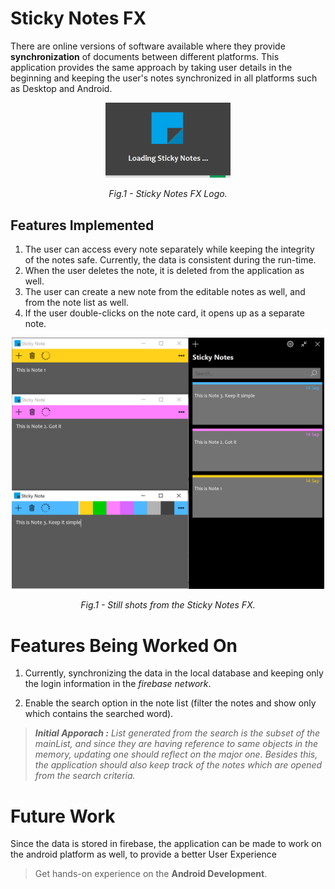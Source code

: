 # Sticky Notes FX
There are online versions of software available where they provide **synchronization** of documents between different platforms. This application provides the same approach by taking user details in the beginning and keeping the user's notes synchronized in all platforms such as Desktop and Android.

<p align="center">
  <img src="https://github.com/ashishgopalhattimare/StickyNotes2/blob/master/screenshots/shot1.png" width="200" title="Application Logo">
</p>
<p align="center"> <i> Fig.1 - Sticky Notes FX Logo. </i> </p>

## Features Implemented
1. The user can access every note separately while keeping the integrity of the notes safe. Currently, the data is consistent during the run-time.
2. When the user deletes the note, it is deleted from the application as well.
3. The user can create a new note from the editable notes as well, and from the note list as well.
4. If the user double-clicks on the note card, it opens up as a separate note.

<p align="center">
  <img src="https://github.com/ashishgopalhattimare/StickyNotes2/blob/master/screenshots/shot3.png" width="500" title="Application Logo">
</p>
<p align="center"> <i> Fig.1 - Still shots from the Sticky Notes FX. </i> </p>

# Features Being Worked On

1. Currently, synchronizing the data in the local database and keeping only the login information in the *firebase network*.

2. Enable the search option in the note list (filter the notes and show only which contains the searched word).
>***Initial Apporach :** List generated from the search is the subset of the mainList, and since they are having reference to same objects in the memory, updating one should reflect on the major one. Besides this, the application should also keep track of the notes which are opened from the search criteria.*

# Future Work

Since the data is stored in firebase, the application can be made to work on the android platform as well, to provide a better User Experience
> Get hands-on experience on the **Android Development**.
